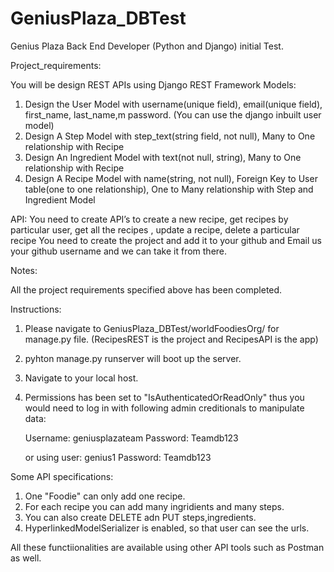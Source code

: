 # GeniusPlaza_DBTest
Genius Plaza Back End Developer (Python and Django) initial Test.

Project_requirements:

You will be design REST APIs using Django REST Framework Models:
1. Design the User Model with username(unique field), email(unique field), first_name, last_name,m password. (You can use the django inbuilt user model)
2. Design A Step Model with step_text(string field, not null), Many to One relationship with Recipe
3. Design An Ingredient Model with text(not null, string), Many to One relationship with Recipe
4. Design A Recipe Model with name(string, not null), Foreign Key to User table(one to one relationship), One to Many relationship with Step and Ingredient Model


API:
You need to create API’s to create a new recipe, get recipes by particular user, get all the recipes , update a recipe, delete a particular recipe
You need to create the project and add it to your github and Email us your github username and we can take it from there.

Notes:

All the project requirements specified above has been completed.

Instructions:

1) Please navigate to GeniusPlaza_DBTest/worldFoodiesOrg/ for manage.py file.
  (RecipesREST is the project and RecipesAPI is the app)

2) pyhton manage.py runserver will boot up the server.

3) Navigate to your local host.

4) Permissions has been set to "IsAuthenticatedOrReadOnly" thus you would need to log in with following admin creditionals to manipulate data:

    Username: geniusplazateam
    Password: Teamdb123
    
    or using user: genius1
             Password: Teamdb123
             
   
  Some API specifications:
  
  1) One "Foodie" can only add one recipe.
  2) For each recipe you can add many ingridients and many steps.
  3) You can also create DELETE adn PUT steps,ingredients.
  4) HyperlinkedModelSerializer is enabled, so that user can see the urls.
  
All these functiionalities are available using other API tools such as Postman as well.
 

    
